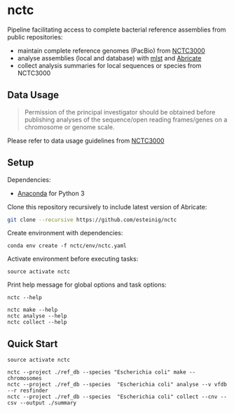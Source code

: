 # nctc

Pipeline facilitating access to complete bacterial reference assemblies from public repositories:
* maintain complete reference genomes (PacBio) from [NCTC3000](http://www.sanger.ac.uk/resources/downloads/bacteria/nctc/)
* analyse assemblies (local and database) with [mlst](https://github.com/tseemann/mlst) and [Abricate](https://github.com/tseemann/abricate)
* collect analysis summaries for local sequences or species from NCTC3000

## Data Usage

>Permission of the principal investigator should be obtained before publishing analyses of the sequence/open reading frames/genes on a chromosome or genome scale. 

Please refer to data usage guidelines from [NCTC3000](http://www.sanger.ac.uk/resources/downloads/bacteria/nctc/)

## Setup

Dependencies:

* [Anaconda](https://www.continuum.io/DOWNLOADS) for Python 3

Clone this repository recursively to include latest version of Abricate:

```bash
git clone --recursive https://github.com/esteinig/nctc
```

Create environment with dependencies:

```
conda env create -f nctc/env/nctc.yaml
```

Activate environment before executing tasks:

```
source activate nctc
```

Print help message for global options and task options:

```
nctc --help

nctc make --help
nctc analyse --help
nctc collect --help
```

## Quick Start

```
source activate nctc

nctc --project ./ref_db --species "Escherichia coli" make --chromosomes
nctc --project ./ref_db --species  "Escherichia coli" analyse --v vfdb --r resfinder
nctc --project ./ref_db --species  "Escherichia coli" collect --cnv --csv --output ./summary
```
